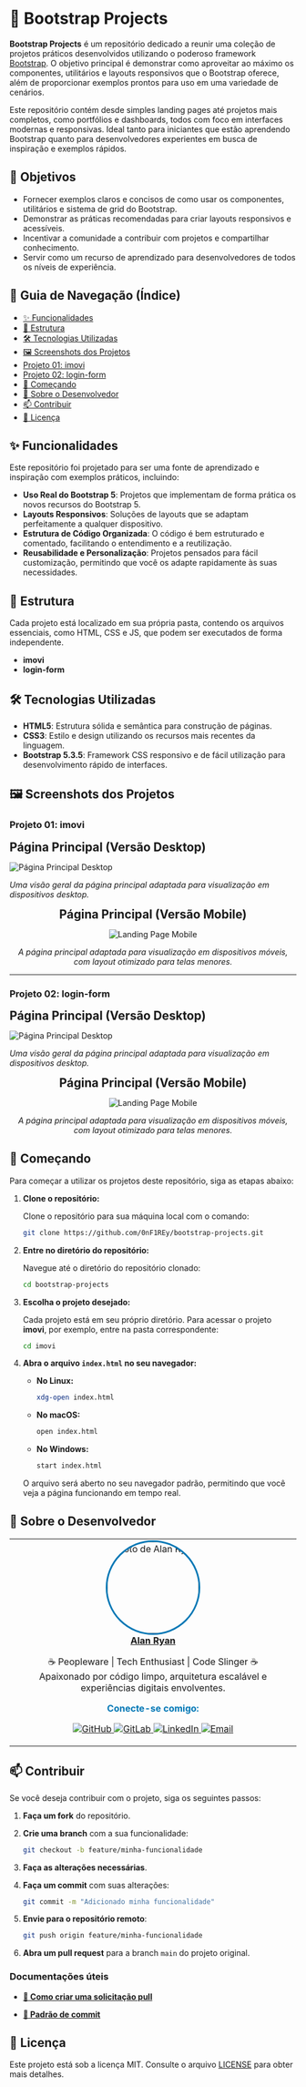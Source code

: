 # 🌟 Bootstrap Projects

**Bootstrap Projects** é um repositório dedicado a reunir uma coleção de projetos práticos desenvolvidos utilizando o poderoso framework [Bootstrap](https://getbootstrap.com/). O objetivo principal é demonstrar como aproveitar ao máximo os componentes, utilitários e layouts responsivos que o Bootstrap oferece, além de proporcionar exemplos prontos para uso em uma variedade de cenários.

Este repositório contém desde simples landing pages até projetos mais completos, como portfólios e dashboards, todos com foco em interfaces modernas e responsivas. Ideal tanto para iniciantes que estão aprendendo Bootstrap quanto para desenvolvedores experientes em busca de inspiração e exemplos rápidos.

## 🎯 Objetivos

- Fornecer exemplos claros e concisos de como usar os componentes, utilitários e sistema de grid do Bootstrap.
- Demonstrar as práticas recomendadas para criar layouts responsivos e acessíveis.
- Incentivar a comunidade a contribuir com projetos e compartilhar conhecimento.
- Servir como um recurso de aprendizado para desenvolvedores de todos os níveis de experiência.

## 🧭 Guia de Navegação (Índice)

- [✨ Funcionalidades](#funcionalidades)
- [📁 Estrutura](#estrutura)
- [🛠️ Tecnologias Utilizadas](#tecnologias-utilizadas)
- [🖼️ Screenshots dos Projetos](#screenshots-dos-projetos)
- [Projeto 01: imovi](#projeto-01-imovi)
- [Projeto 02: login-form](#projeto-02-login-form)
- [🚀 Começando](#começando)
- [👤 Sobre o Desenvolvedor](#sobre-o-desenvolvedor)
- [📫 Contribuir](#contribuir)
- [📜 Licença](#licença)

## ✨ Funcionalidades

Este repositório foi projetado para ser uma fonte de aprendizado e inspiração com exemplos práticos, incluindo:

- **Uso Real do Bootstrap 5**: Projetos que implementam de forma prática os novos recursos do Bootstrap 5.
- **Layouts Responsivos**: Soluções de layouts que se adaptam perfeitamente a qualquer dispositivo.
- **Estrutura de Código Organizada**: O código é bem estruturado e comentado, facilitando o entendimento e a reutilização.
- **Reusabilidade e Personalização**: Projetos pensados para fácil customização, permitindo que você os adapte rapidamente às suas necessidades.

## 📁 Estrutura

Cada projeto está localizado em sua própria pasta, contendo os arquivos essenciais, como HTML, CSS e JS, que podem ser executados de forma independente.

- **imovi**
- **login-form**

## 🛠️ Tecnologias Utilizadas

- **HTML5**: Estrutura sólida e semântica para construção de páginas.
- **CSS3**: Estilo e design utilizando os recursos mais recentes da linguagem.
- **Bootstrap 5.3.5**: Framework CSS responsivo e de fácil utilização para desenvolvimento rápido de interfaces.

## 🖼️ Screenshots dos Projetos

### Projeto 01: imovi

<span style="font-size: 1.3rem; font-weight: bold;">Página Principal (Versão Desktop)</span>

![Página Principal Desktop](./readme-images/screenshots/01/01-imovi-desktop.png)

_Uma visão geral da página principal adaptada para visualização em dispositivos desktop._

<p align="center">
  <span style="font-size: 1.3rem; font-weight: bold;">Página Principal (Versão Mobile)</span>
</p>

<p align="center">
  <img src="./readme-images/screenshots/01/01-imovi-mobile.png" alt="Landing Page Mobile" />
</p>

<p align="center"><em>A página principal adaptada para visualização em dispositivos móveis, com layout otimizado para telas menores.</em></p>

---

### Projeto 02: login-form

<span style="font-size: 1.3rem; font-weight: bold;">Página Principal (Versão Desktop)</span>

![Página Principal Desktop](./readme-images/screenshots/02/02-login-form-desktop.png)

_Uma visão geral da página principal adaptada para visualização em dispositivos desktop._

<p align="center">
  <span style="font-size: 1.3rem; font-weight: bold;">Página Principal (Versão Mobile)</span>
</p>

<p align="center">
  <img src="./readme-images/screenshots/02/02-login-form-mobile.png" alt="Landing Page Mobile" />
</p>

<p align="center"><em>A página principal adaptada para visualização em dispositivos móveis, com layout otimizado para telas menores.</em></p>

## 🚀 Começando

Para começar a utilizar os projetos deste repositório, siga as etapas abaixo:

1. **Clone o repositório:**

   Clone o repositório para sua máquina local com o comando:

   ```bash
   git clone https://github.com/0nF1REy/bootstrap-projects.git
   ```

2. **Entre no diretório do repositório:**

   Navegue até o diretório do repositório clonado:

   ```bash
   cd bootstrap-projects
   ```

3. **Escolha o projeto desejado:**

   Cada projeto está em seu próprio diretório. Para acessar o projeto **imovi**, por exemplo, entre na pasta correspondente:

   ```bash
   cd imovi
   ```

4. **Abra o arquivo `index.html` no seu navegador:**

   - **No Linux:**
     ```bash
     xdg-open index.html
     ```
   - **No macOS:**
     ```bash
     open index.html
     ```
   - **No Windows:**
     ```bash
     start index.html
     ```

   O arquivo será aberto no seu navegador padrão, permitindo que você veja a página funcionando em tempo real.

## 👤 Sobre o Desenvolvedor

<div align="center">

<table>
  <tr>
    <td align="center">
      <a href="https://github.com/0nF1REy" target="_blank">
        <img src="./readme-images/alan-ryan.jpg" height="160px" style="border-radius: 50%; border: 3px solid #0077B5;" alt="Foto de Alan Ryan"/><br>
        <b>Alan Ryan</b>
      </a>
      <p>
        ☕ Peopleware | Tech Enthusiast | Code Slinger ☕<br>
        Apaixonado por código limpo, arquitetura escalável e experiências digitais envolventes.
      </p>
      <p style="font-weight: bold; color: #0077B5;">
        Conecte-se comigo:
      </p>
      <p>
        <a href="https://github.com/0nF1REy" target="_blank">
          <img src="https://img.shields.io/badge/GitHub-0nF1REy-181717?style=flat&logo=github" alt="GitHub">
        </a>
        <a href="https://gitlab.com/alanryan619" target="_blank">
          <img src="https://img.shields.io/badge/GitLab-@0nF1REy-FCA121?style=flat&logo=gitlab" alt="GitLab">
        </a>
        <a href="https://www.linkedin.com/in/alan-ryan-b115ba228" target="_blank">
          <img src="https://img.shields.io/badge/LinkedIn-Alan_Ryan-0077B5?style=flat&logo=linkedin" alt="LinkedIn">
        </a>
        <a href="mailto:alanryan619@gmail.com" target="_blank">
          <img src="https://img.shields.io/badge/Email-alanryan619@gmail.com-D14836?style=flat&logo=gmail" alt="Email">
        </a>
      </p>
    </td>
  </tr>
</table>

</div>

## 📫 Contribuir

Se você deseja contribuir com o projeto, siga os seguintes passos:

1. **Faça um fork** do repositório.

2. **Crie uma branch** com a sua funcionalidade:

   ```bash
   git checkout -b feature/minha-funcionalidade
   ```

3. **Faça as alterações necessárias**.

4. **Faça um commit** com suas alterações:

   ```bash
   git commit -m "Adicionado minha funcionalidade"
   ```

5. **Envie para o repositório remoto**:

   ```bash
   git push origin feature/minha-funcionalidade
   ```

6. **Abra um pull request** para a branch `main` do projeto original.

### Documentações úteis

- **<a href="https://www.atlassian.com/br/git/tutorials/making-a-pull-request" target="_blank">📝 Como criar uma solicitação pull</a>**

- **<a href="https://gist.github.com/joshbuchea/6f47e86d2510bce28f8e7f42ae84c716" target="_blank">💾 Padrão de commit</a>**

## 📜 Licença

Este projeto está sob a licença MIT. Consulte o arquivo [LICENSE](LICENSE) para obter mais detalhes.
